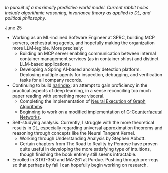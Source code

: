 *In pursuit of a maximally predictive world model. Current rabbit holes include algorithmic reasoning, invariance theory as applied to DL, and political philosophy.*

June 25
- Working as an ML-inclined Software Engineer at SPRC, building MCP servers, orchestrating agents, and hopefully making the organization more LLM-legible. More precisely:
  - Building an MCP server enabling communication between internal container management services (as in container ships) and distinct LLM-based applications.
  - Developing a Spring AI-based anomaly detection platform. Deploying multiple agents for inspection, debugging, and verification tasks for all company records.
- Continuing to build [narindex](https://github.com/mgaac/narindex/tree/main): an attempt to gain proficiency in the practical aspects of deep learning, in a sense reconciling too much paper reading with something more visceral.
  - Completing the implementation of [Neural Execution of Graph Algorithms](https://arxiv.org/abs/1910.10593).
  - Beginning to work on a modified implementation of [G-Counterfacutal Networks](https://arxiv.org/abs/2104.10105).
- Self-studying analysis. Currently, I struggle with the more theoretical results in DL, especially regarding universal approximation theorems and reasoning through concepts like the Neural Tangent Kernel.
  - Working through Understanding Analysis by Stephen Abbott.
  - Certain chapters from The Road to Reality by Penrose have proven quite useful in developing the more satisfying type of intuitions, though finishing the book entirely still seems intractable.
- Enrolled in STAT-350 and MA-261 at Purdue. Pushing through pre-reqs so that perhaps by fall I can hopefully begin working on research.
